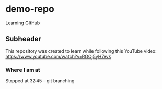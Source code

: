 # demo-repo
Learning GItHub

## Subheader

This repository was created to learn while following this YouTube video: https://www.youtube.com/watch?v=RGOj5yH7evk

### Where I am at

Stopped at 32:45 - git branching
